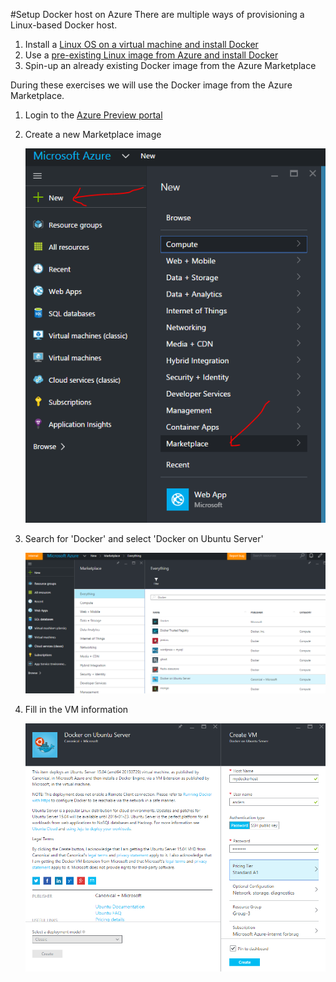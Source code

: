#Setup Docker host on Azure
There are multiple ways of provisioning a Linux-based Docker host.

1. Install a [Linux OS on a virtual machine and install Docker](http://docs.docker.com/engine/installation/ubuntulinux/)
2. Use a [pre-existing Linux image from Azure and install Docker](https://azure.microsoft.com/en-us/documentation/articles/virtual-machines-docker-with-portal/)
3. Spin-up an already existing Docker image from the Azure Marketplace

During these exercises we will use the Docker image from the Azure Marketplace.

1. Login to the [Azure Preview portal](https://portal.azure.com)
2. Create a new Marketplace image 

	![](CreateDockerHost1.png)
 
3. Search for 'Docker' and select 'Docker on Ubuntu Server'
 
	![](createdockerhost2.png)
 
4. Fill in the VM information
 
	![](createdockerhost3.png)
